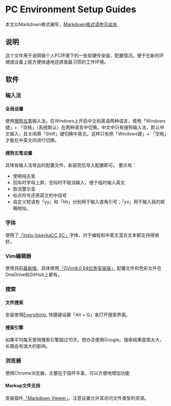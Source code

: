 # PC Environment Setup Guides

本文以Markdown格式编写，[Markdown格式请参见此处](http://markdown-guide.readthedocs.io/en/latest/basics.html)

## 说明

这个文件用于说明我个人PC环境下的一些软硬件安装、配置情况。便于在新的环境或设备上能方便快速地还原我最习惯的工作环境。

## 软件

### 输入法

#### 全局设置
使用[搜狗五笔](http://wubi.sogou.com)输入法。在Windows上开启中文和英语两种语言，使用「Windows键」+ 「空格」（系统默认）在两种语言中切换。中文中只有搜狗输入法，默认中文输入，且关闭用「Shift」键切换中英文。这样只有用「Windows键」+ 「空格」才能在中英文间进行切换。
#### 搜狗五笔设置
具体有输入法导出的配置文件，新装完后导入配置即可。
要点有：
* 使用纯五笔
* 回车时字母上屏，空码时不取消输入，便于临时输入英文
* 取消警示音
* 标点符号还原英文的中括号
* 自定义短语有「yy」和「hh」分别用于输入直角引号；「yx」用于输入我的邮箱地址。

### 字体
使用了[「Inziu IosevkaCC SC」](https://be5invis.github.io/Iosevka/inziu.html)字体，对于编程和中英文混合文本都支持得很好。

### Vim编辑器
使用目前[最新版](http://www.vim.org/download.php)，具体使用[「GVim8.0 64位免安装版」](https://github.com/vim/vim-win32-installer)
配置文件和色彩文件在OneDrive和GitHub上都有。

### 搜索
#### 文件搜索
安装使用[Everything](http://www.voidtools.com/downloads/), 快捷键设置「Alt + Q」来打开搜索界面。
#### 搜索引擎
如果平均每天使用搜索引擎超过10次，想办法使用Google。搜索结果差距太大，长期会有很大的影响。

### 浏览器
使用Chrome浏览器，主要在于插件丰富，可以方便地增加功能
#### Markup文件支持
安装插件[「Markdown Viewer」](https://github.com/simov/markdown-viewer)，注意设置允许其访问文件类型的资源。
